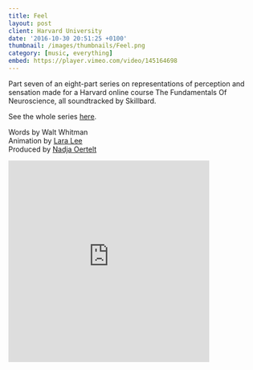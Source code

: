 ```yaml
---
title: Feel
layout: post
client: Harvard University
date: '2016-10-30 20:51:25 +0100'
thumbnail: /images/thumbnails/Feel.png
category: [music, everything]
embed: https://player.vimeo.com/video/145164698
---
```


Part seven of an eight-part series on representations of perception and sensation made for a Harvard online course The Fundamentals Of Neuroscience, all soundtracked by Skillbard.

See the whole series [here](https://vimeo.com/channels/972301).

Words by Walt Whitman  
Animation by [Lara Lee](http://www.laralee.kr/)  
Produced by [Nadja Oertelt](http://nadjaoertelt.com/)

<div id="bc"><iframe style="border: 0; width: 400px; height: 400px;" src="https://bandcamp.com/EmbeddedPlayer/album=3174661912/size=large/bgcol=ffffff/linkcol=0687f5/minimal=true/track=1372582429/transparent=true/" seamless></iframe></div>
